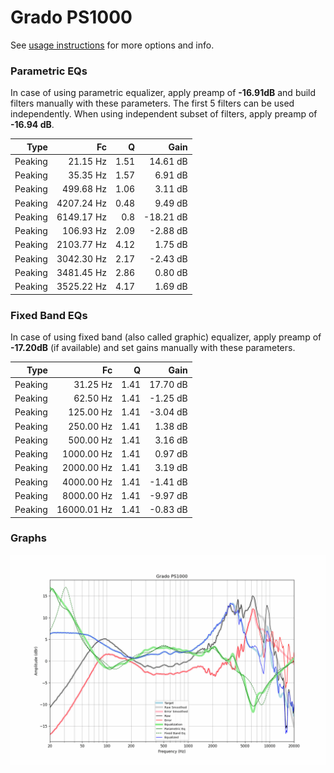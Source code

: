 # Grado PS1000
See [usage instructions](https://github.com/jaakkopasanen/AutoEq#usage) for more options and info.

### Parametric EQs
In case of using parametric equalizer, apply preamp of **-16.91dB** and build filters manually
with these parameters. The first 5 filters can be used independently.
When using independent subset of filters, apply preamp of **-16.94 dB**.

| Type    | Fc         |    Q | Gain      |
|--------:|-----------:|-----:|----------:|
| Peaking | 21.15 Hz   | 1.51 | 14.61 dB  |
| Peaking | 35.35 Hz   | 1.57 | 6.91 dB   |
| Peaking | 499.68 Hz  | 1.06 | 3.11 dB   |
| Peaking | 4207.24 Hz | 0.48 | 9.49 dB   |
| Peaking | 6149.17 Hz | 0.8  | -18.21 dB |
| Peaking | 106.93 Hz  | 2.09 | -2.88 dB  |
| Peaking | 2103.77 Hz | 4.12 | 1.75 dB   |
| Peaking | 3042.30 Hz | 2.17 | -2.43 dB  |
| Peaking | 3481.45 Hz | 2.86 | 0.80 dB   |
| Peaking | 3525.22 Hz | 4.17 | 1.69 dB   |

### Fixed Band EQs
In case of using fixed band (also called graphic) equalizer, apply preamp of **-17.20dB**
(if available) and set gains manually with these parameters.

| Type    | Fc          |    Q | Gain     |
|--------:|------------:|-----:|---------:|
| Peaking | 31.25 Hz    | 1.41 | 17.70 dB |
| Peaking | 62.50 Hz    | 1.41 | -1.25 dB |
| Peaking | 125.00 Hz   | 1.41 | -3.04 dB |
| Peaking | 250.00 Hz   | 1.41 | 1.38 dB  |
| Peaking | 500.00 Hz   | 1.41 | 3.16 dB  |
| Peaking | 1000.00 Hz  | 1.41 | 0.97 dB  |
| Peaking | 2000.00 Hz  | 1.41 | 3.19 dB  |
| Peaking | 4000.00 Hz  | 1.41 | -1.41 dB |
| Peaking | 8000.00 Hz  | 1.41 | -9.97 dB |
| Peaking | 16000.01 Hz | 1.41 | -0.83 dB |

### Graphs
![](./Grado%20PS1000.png)